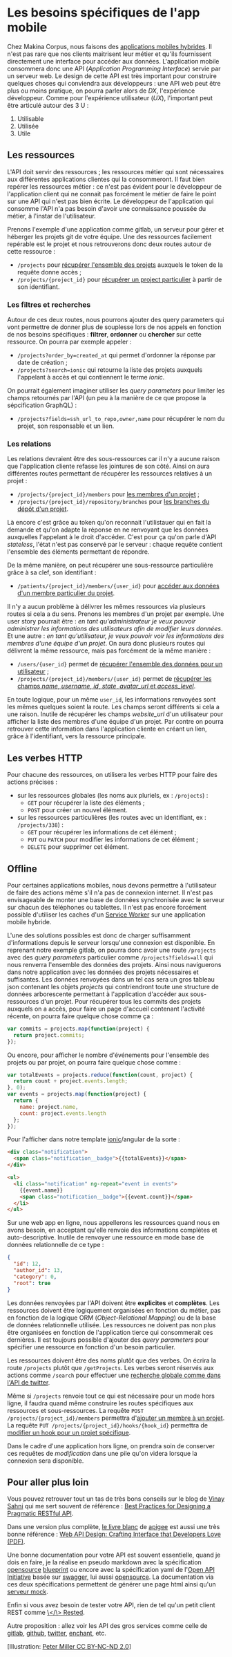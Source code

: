 # Les besoins spécifiques de l'app mobile

Chez Makina Corpus, nous faisons des [applications mobiles hybrides](http://edit.makina-corpus.com/blog/metier/2016/quelle-solution-pour-mon-application-mobile-hybride).
Il n'est pas rare que nos clients maitrisent leur métier et qu'ils fournissent directement une interface pour accéder aux données.
L'application mobile consommera donc une API (*Application Programming Interface*) servie par un serveur web.
Le design de cette API est très important pour construire quelques choses qui conviendra aux développeurs :
une API web peut être plus ou moins pratique, on pourra parler alors de *DX*, l'expérience développeur.
Comme pour l'expérience utilisateur (*UX*), l'important peut être articulé autour des 3 U :

1. Utilisable
2. Utilisée
3. Utile

## Les ressources

L'API doit servir des ressources ;
les ressources métier qui sont nécessaires aux différentes applications clientes qui la consommeront.
Il faut bien repérer les ressources métier :
ce n'est pas évident pour le développeur de l'application client qui ne connait pas forcément le métier de faire le point sur une API qui n'est pas bien écrite.
Le développeur de l'application qui consomme l'API n'a pas besoin d'avoir une connaissance poussée du métier, à l'instar de l'utilisateur.

Prenons l'exemple d'une application comme gitlab, un serveur pour gérer et héberger les projets git de votre équipe.
Une des ressources facilement repérable est le projet et nous retrouverons donc deux routes autour de cette ressource :

- `/projects` pour [récupérer l'ensemble des projets](http://doc.gitlab.com/ce/api/projects.html#list-projects) auxquels le token de la requête donne accès ;
- `/projects/{project_id}` pour [récupérer un project particulier](http://doc.gitlab.com/ce/api/projects.html#get-single-project) à partir de son identifiant.

### Les filtres et recherches

Autour de ces deux routes, nous pourrons ajouter des query parameters qui vont permettre de donner plus de souplesse lors de nos appels en fonction de nos besoins spécifiques :
**filtrer**, **ordonner** ou **chercher** sur cette ressource.
On pourra par exemple appeler :

- `/projects?order_by=created_at` qui permet d'ordonner la réponse par date de création ;
- `/projects?search=ionic` qui retourne la liste des projets auxquels l'appelant à accès et qui contiennent le terme *ionic*.

On pourrait également imaginer utiliser les *query parameters* pour limiter les champs retournés par l'API (un peu à la manière de ce que propose la sépcification GraphQL) :

- `/projects?fields=ssh_url_to_repo,owner,name` pour récupérer le nom du projet, son responsable et un lien.

### Les relations

Les relations devraient être des sous-ressources car il n'y a aucune raison que l'application cliente refasse les jointures de son côté.
Ainsi on aura différentes routes permettant de récupérer les ressources relatives à un projet :

- `/projects/{project_id}/members` pour [les membres d'un projet](http://doc.gitlab.com/ce/api/projects.html#list-project-team-members) ;
- `/projects/{project_id}/repository/branches` pour [les branches du dépôt d'un projet](http://doc.gitlab.com/ce/api/projects.html#list-branches).

Là encore c'est grâce au token qu'on reconnait l'utilistauer qui en fait la demande et qu'on adapte la réponse en ne renvoyant que les données auxquelles l'appelant à le droit d'accéder.
C'est pour ça qu'on parle d'API *stateless*, l'état n'est pas conservé par le serveur :
chaque requête contient l'ensemble des éléments permettant de répondre.

De la même manière, on peut récupérer une sous-ressource particulière grâce à sa clef, son identifiant :

- `/patients/{project_id}/members/{user_id}` pour [accéder aux données d'un membre particulier du projet](http://doc.gitlab.com/ce/api/projects.html#get-project-team-member).

Il n'y a aucun problème à délivrer les mêmes ressources via plusieurs routes si cela a du sens.
Prenons les membres d'un projet par exemple.
Une user story pourrait être :
*en tant qu'administrateur je veux pouvoir administrer les informations des utilisateurs afin de modifier leurs données*.
Et une autre :
*en tant qu'utilisateur, je veux pouvoir voir les informations des membres d'une équipe d'un projet*.
On aura donc plusieurs routes qui délivrent la même ressource, mais pas forcément de la même manière :

- `/users/{user_id}` permet de [récupérer l'ensemble des données pour un utilisateur](http://doc.gitlab.com/ce/api/users.html#for-user) ;
- `/projects/{project_id}/members/{user_id}` permet de [récupérer les champs *name*, *username*, *id*, *state*, *avatar_url* et *access_level*](http://doc.gitlab.com/ce/api/projects.html#get-project-team-member).

En toute logique, pour un même `user_id`, les informations renvoyées sont les mêmes quelques soient la route.
Les champs seront différents si cela a une raison. Inutile de récupérer les champs *website_url* d'un utilisateur pour afficher la liste des membres d'une équipe d'un projet.
Par contre on pourra retrouver cette information dans l'application cliente en créant un lien, grâce à l'identifiant, vers la ressource principale.

## Les verbes HTTP

Pour chacune des ressources, on utilisera les verbes HTTP pour faire des actions précises :

- sur les ressources globales (les noms aux pluriels, ex : `/projects`) :
    - `GET` pour récupérer la liste des éléments ;
    - `POST` pour créer un nouvel élément.
- sur les ressources particulières (les routes avec un identifiant, ex : `/projects/338`) :
    - `GET` pour récupérer les informations de cet élément ;
    - `PUT` ou `PATCH` pour modifier les informations de cet élément ;
    - `DELETE` pour supprimer cet élément.

## Offline

Pour certaines applications mobiles, nous devons permettre à l'utilisateur de faire des actions même s'il n'a pas de connexion internet.
Il n'est pas envisageable de monter une base de données synchronisée avec le serveur sur chacun des téléphones ou tablettes.
Il n'est pas encore forcément possible d'utiliser les caches d'un [Service Worker](https://edit.makina-corpus.com/blog/metier/2016/decouvrir-le-service-worker) sur une application mobile hybride.

L'une des solutions possibles est donc de charger suffisamment d'informations depuis le serveur lorsqu'une connexion est disponible.
En reprenant notre exemple gitlab, on pourra donc avoir une route `/projects` avec des *query parameters* particulier comme `/projects?fields=all` qui nous renverra l'ensemble des données des projets.
Ainsi nous naviguerons dans notre application avec les données des projets nécessaires et suffisantes.
Les données renvoyées dans un tel cas sera un gros tableau json contenant les objets *projects* qui contriendront toute une structure de données arborescente permettant à l'application d'accéder aux sous-ressources d'un projet.
Pour récupérer tous les commits des projets auxquels on a accès, pour faire un page d'accueil contenant l'activité récente, on pourra faire quelque chose comme ça :

``` javascript
var commits = projects.map(function(project) {
  return project.commits;
});
```
Ou encore, pour afficher le nombre d'événements pour l'ensemble des projets ou par projet, on pourra faire quelque chose comme :

```javascript
var totalEvents = projects.reduce(function(count, project) {
  return count + project.events.length;
}, 0);
var events = projects.map(function(project) {
  return {
    name: project.name,
    count: project.events.length
  };
});
```

Pour l'afficher dans notre template [ionic](http://edit.makina-corpus.com/blog/metier/2015/bien-demarrer-avec-ionic)/angular de la sorte :

```html
<div class="notification">
  <span class="notification__badge">{{totalEvents}}</span>
</div>

<ul>
  <li class="notification" ng-repeat="event in events">
    {{event.name}}
    <span class="notification__badge">{{event.count}}</span>
  </li>
</ul>
```

Sur une web app en ligne, nous appellerons les ressources quand nous en avons besoin, en acceptant qu'elle renvoie des informations complètes et auto-descriptive.
Inutile de renvoyer une ressource en mode base de données relationnelle de ce type :

``` json
{
  "id": 12,
  "author_id": 13,
  "category": 0,
  "root": true
}
```

Les données renvoyées par l'API doivent être **explicites** et **complètes**.
Les ressources doivent être logiquement organisées en fonction du  métier, pas en fonction de la logique ORM (*Object-Relational Mapping*) ou de la base de données relationnelle utilisée.
Les ressources ne doivent pas non plus être organisées en fonction de l'application tierce qui consommerait ces dernières.
Il est toujours possible d'ajouter des *query parameters* pour spécifier une ressource en fonction d'un besoin particulier.

Les ressources doivent être des noms plutôt que des verbes.
On écrira la route `/projects` plutôt que `/getProjects`.
Les verbes seront réservés aux actions comme `/search` pour effectuer une [recherche globale comme dans l'API de twitter](https://dev.twitter.com/rest/public/search).

Même si `/projects` renvoie tout ce qui est nécessaire pour un mode hors ligne, il faudra quand même construire les routes spécifiques aux ressources et sous-ressources.
La requête `POST /projects/{project_id}/members` permettra d'[ajouter un membre à un projet](http://doc.gitlab.com/ce/api/projects.html#add-project-team-member).
La requête `PUT /projects/{project_id}/hooks/{hook_id}` permettra de [modifier un hook pour un projet spécifique](http://doc.gitlab.com/ce/api/projects.html#edit-project-hook).

Dans le cadre d'une application hors ligne, on prendra soin de conserver ces requêtes de *modification* dans une pile qu'on videra lorsque la connexion sera disponible.

## Pour aller plus loin

Vous pouvez retrouver tout un tas de très bons conseils sur le blog de [Vinay Sahni](http://twitter.com/veesahni) qui me sert souvent de référence : [Best Practices for Designing a Pragmatic RESTful API](http://www.vinaysahni.com/best-practices-for-a-pragmatic-restful-api).

Dans une version plus complète, [le livre blanc](https://apigee.com/about/resources/ebooks/web-api-design) de [apigee](https://apigee.com/about/) est aussi une très bonne référence : [Web API Design: Crafting Interface that Developers Love (PDF)](https://pages.apigee.com/rs/351-WXY-166/images/ebook-2013-03-wad.pdf).

Une bonne documentation pour votre API est souvent essentielle, quand je dois en faire, je la réalise en pseudo markdown avec la spécification [opensource](https://github.com/apiaryio/api-blueprint) [blueprint](https://apiblueprint.org/) ou encore avec la spécification yaml de l'[Open API Initiative](https://openapis.org/specification) basée sur [swagger](http://swagger.io/), lui aussi [opensource](https://github.com/swagger-api).
La documentation via ces deux spécifications permettent de générer une page html ainsi qu'un [serveur mock](https://apiblueprint.org/tools.html).

Enfin si vous avez besoin de tester votre API, rien de tel qu'un petit client REST comme [\\</\\> Rested](https://github.com/esphen/RESTED).

Autre proposition : allez voir les API des gros services comme celle de [gitlab](http://doc.gitlab.com/ce/api/), [github](https://developer.github.com/v3/), [twitter](https://dev.twitter.com/rest/public), [enchant](http://dev.enchant.com/api/v1), etc.


[Illustration: [Peter Miller CC BY-NC-ND 2.0](https://flic.kr/p/quxQih)]
